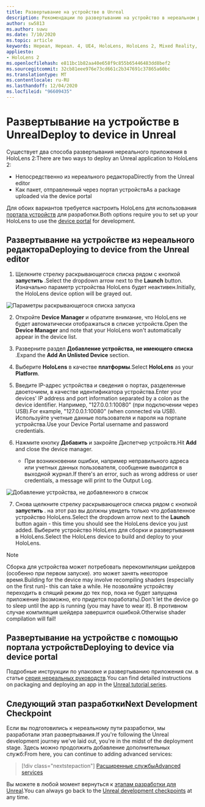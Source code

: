 ```yaml
---
title: Развертывание на устройстве в Unreal
description: Рекомендации по развертыванию на устройство в нереальном режиме в HoloLens 2
author: sw5813
ms.author: suwu
ms.date: 7/10/2020
ms.topic: article
keywords: Нереал, Нереал. 4, UE4, HoloLens, HoloLens 2, Mixed Reality, развертывание на устройстве, ПК, документация, гарнитура смешанной реальности, гарнитура Windows Mixed Reality, гарнитура виртуальной реальности
appliesto:
- HoloLens 2
ms.openlocfilehash: e811bc1b82aa40e658f9c855b65446483dd8bef2
ms.sourcegitcommit: 32cb81eee976e73cd661c2b347691c37865a60bc
ms.translationtype: MT
ms.contentlocale: ru-RU
ms.lasthandoff: 12/04/2020
ms.locfileid: "96609435"
---
```

# <a name="deploy-to-device-in-unreal"></a><span data-ttu-id="32228-104">Развертывание на устройстве в Unreal</span><span class="sxs-lookup"><span data-stu-id="32228-104">Deploy to device in Unreal</span></span>

<span data-ttu-id="32228-105">Существует два способа развертывания нереального приложения в HoloLens 2:</span><span class="sxs-lookup"><span data-stu-id="32228-105">There are two ways to deploy an Unreal application to HoloLens 2:</span></span>
* <span data-ttu-id="32228-106">Непосредственно из нереального редактора</span><span class="sxs-lookup"><span data-stu-id="32228-106">Directly from the Unreal editor</span></span>
* <span data-ttu-id="32228-107">Как пакет, отправленный через портал устройств</span><span class="sxs-lookup"><span data-stu-id="32228-107">As a package uploaded via the device portal</span></span>

<span data-ttu-id="32228-108">Для обоих вариантов требуется настроить HoloLens для использования [портала устройств](../platform-capabilities-and-apis/using-the-windows-device-portal.md) для разработки.</span><span class="sxs-lookup"><span data-stu-id="32228-108">Both options require you to set up your HoloLens to use the [device portal](../platform-capabilities-and-apis/using-the-windows-device-portal.md) for development.</span></span>

## <a name="deploying-to-device-from-the-unreal-editor"></a><span data-ttu-id="32228-109">Развертывание на устройстве из нереального редактора</span><span class="sxs-lookup"><span data-stu-id="32228-109">Deploying to device from the Unreal editor</span></span>

1. <span data-ttu-id="32228-110">Щелкните стрелку раскрывающегося списка рядом с кнопкой **запустить** .</span><span class="sxs-lookup"><span data-stu-id="32228-110">Select the dropdown arrow next to the **Launch** button.</span></span> <span data-ttu-id="32228-111">Изначально параметр устройства HoloLens будет неактивен.</span><span class="sxs-lookup"><span data-stu-id="32228-111">Initially, the HoloLens device option will be grayed out.</span></span>

![Параметры раскрывающегося списка запуска](images/unreal/launch-dropdown.png)

2. <span data-ttu-id="32228-113">Откройте **Device Manager** и обратите внимание, что HoloLens не будет автоматически отображаться в списке устройств.</span><span class="sxs-lookup"><span data-stu-id="32228-113">Open the **Device Manager** and note that your HoloLens won't automatically appear in the device list.</span></span>

3. <span data-ttu-id="32228-114">Разверните раздел **Добавление устройства, не имеющего списка** .</span><span class="sxs-lookup"><span data-stu-id="32228-114">Expand the **Add An Unlisted Device** section.</span></span>

4. <span data-ttu-id="32228-115">Выберите **HoloLens** в качестве **платформы**.</span><span class="sxs-lookup"><span data-stu-id="32228-115">Select **HoloLens** as your **Platform**.</span></span>

5. <span data-ttu-id="32228-116">Введите IP-адрес устройства и сведения о портах, разделенные двоеточием, в качестве идентификатора устройства.</span><span class="sxs-lookup"><span data-stu-id="32228-116">Enter your devices' IP address and port information separated by a colon as the device identifier.</span></span> <span data-ttu-id="32228-117">Например, "127.0.0.1:10080" (при подключении через USB).</span><span class="sxs-lookup"><span data-stu-id="32228-117">For example, "127.0.0.1:10080" (when connected via USB).</span></span> <span data-ttu-id="32228-118">Используйте учетные данные пользователя и пароля на портале устройства.</span><span class="sxs-lookup"><span data-stu-id="32228-118">Use your Device Portal username and password credentials.</span></span>

6. <span data-ttu-id="32228-119">Нажмите кнопку **Добавить** и закройте Диспетчер устройств.</span><span class="sxs-lookup"><span data-stu-id="32228-119">Hit **Add** and close the device manager.</span></span>
    * <span data-ttu-id="32228-120">При возникновении ошибки, например неправильного адреса или учетных данных пользователя, сообщение выводится в выходной журнал.</span><span class="sxs-lookup"><span data-stu-id="32228-120">If there's an error, such as wrong address or user credentials, a message will print to the Output Log.</span></span>

![Добавление устройства, не добавленного в список](images/unreal/add-unlisted-device.png)

7. <span data-ttu-id="32228-122">Снова щелкните стрелку раскрывающегося списка рядом с кнопкой **запустить** . на этот раз вы должны увидеть только что добавленное устройство HoloLens.</span><span class="sxs-lookup"><span data-stu-id="32228-122">Select the dropdown arrow next to the **Launch** button again - this time you should see the HoloLens device you just added.</span></span> <span data-ttu-id="32228-123">Выберите устройство HoloLens для сборки и развертывания в HoloLens.</span><span class="sxs-lookup"><span data-stu-id="32228-123">Select the HoloLens device to build and deploy to your HoloLens.</span></span>

>[!NOTE]
><span data-ttu-id="32228-124">Сборка для устройства может потребовать перекомпиляции шейдеров (особенно при первом запуске). это может занять некоторое время.</span><span class="sxs-lookup"><span data-stu-id="32228-124">Building for the device may involve recompiling shaders (especially on the first run)- this can take a while.</span></span> <span data-ttu-id="32228-125">Не позволяйте устройству переходить в спящий режим до тех пор, пока не будет запущена приложение (возможно, его придется поработать).</span><span class="sxs-lookup"><span data-stu-id="32228-125">Don't let the device go to sleep until the app is running (you may have to wear it).</span></span> <span data-ttu-id="32228-126">В противном случае компиляция шейдера завершится ошибкой.</span><span class="sxs-lookup"><span data-stu-id="32228-126">Otherwise shader compilation will fail!</span></span>

## <a name="deploying-to-device-via-device-portal"></a><span data-ttu-id="32228-127">Развертывание на устройстве с помощью портала устройств</span><span class="sxs-lookup"><span data-stu-id="32228-127">Deploying to device via device portal</span></span>

<span data-ttu-id="32228-128">Подробные инструкции по упаковке и развертыванию приложения см. в статье [серия нереальных руководств](tutorials/unreal-uxt-ch6.md#packaging-and-deploying-the-app-via-device-portal).</span><span class="sxs-lookup"><span data-stu-id="32228-128">You can find detailed instructions on packaging and deploying an app in the [Unreal tutorial series](tutorials/unreal-uxt-ch6.md#packaging-and-deploying-the-app-via-device-portal).</span></span>

## <a name="next-development-checkpoint"></a><span data-ttu-id="32228-129">Следующий этап разработки</span><span class="sxs-lookup"><span data-stu-id="32228-129">Next Development Checkpoint</span></span>

<span data-ttu-id="32228-130">Если вы подготовились к нереальному пути разработки, мы разработали этап развертывания.</span><span class="sxs-lookup"><span data-stu-id="32228-130">If you're following the Unreal development journey we've laid out, you're in the midst of the deployment stage.</span></span> <span data-ttu-id="32228-131">Здесь можно продолжить добавление дополнительных служб:</span><span class="sxs-lookup"><span data-stu-id="32228-131">From here, you can continue to adding advanced services:</span></span>

> [!div class="nextstepaction"]
> [<span data-ttu-id="32228-132">Расширенные службы</span><span class="sxs-lookup"><span data-stu-id="32228-132">Advanced services</span></span>](unreal-development-overview.md#5-adding-services)

<span data-ttu-id="32228-133">Вы можете в любой момент вернуться к [этапам разработки для Unreal](unreal-development-overview.md#4-streaming-and-deploying-to-a-device).</span><span class="sxs-lookup"><span data-stu-id="32228-133">You can always go back to the [Unreal development checkpoints](unreal-development-overview.md#4-streaming-and-deploying-to-a-device) at any time.</span></span>
